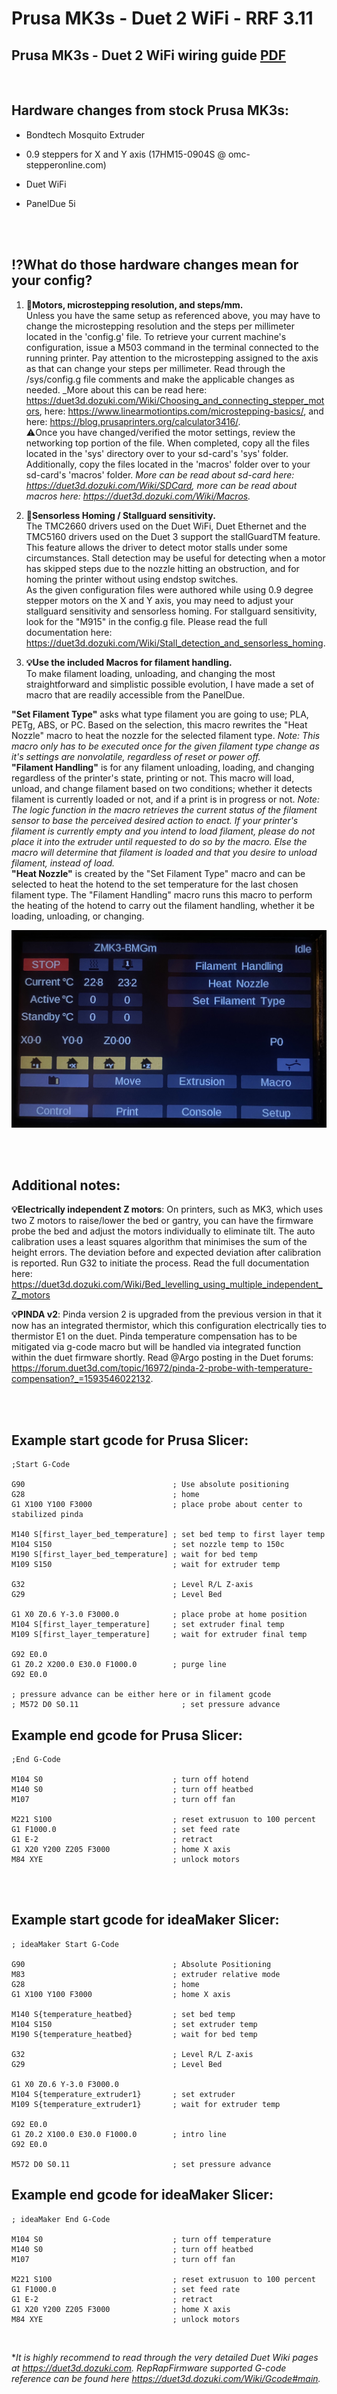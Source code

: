 # Prusa MK3s - Duet 2 WiFi - RRF 3.11

## Prusa MK3s - Duet 2 WiFi wiring guide [PDF](Duet-MK3s.pdf)    

<br>

## **Hardware changes from stock Prusa MK3s:**

- Bondtech Mosquito Extruder  

- 0.9 steppers for X and Y axis (17HM15-0904S @ omc-stepperonline.com) 	

- Duet WiFi  
  
- PanelDue 5i  
  
  <br><br>

## **:interrobang:What do those hardware changes mean for your config?**  
1) **:wrench:Motors, microstepping resolution, and steps/mm.**  
Unless you have the same setup as referenced above, you may have to change the microstepping resolution and the steps per millimeter located in the 'config.g' file. To retrieve your current machine's configuration, issue a M503 command in the terminal connected to the running printer. Pay attention to the microstepping assigned to the axis as that can change your steps per millimeter. Read through the /sys/config.g file comments and make the applicable changes as needed.  _More about this can be read here: https://duet3d.dozuki.com/Wiki/Choosing_and_connecting_stepper_motors, here: https://www.linearmotiontips.com/microstepping-basics/, and here: https://blog.prusaprinters.org/calculator3416/.  
:warning:Once you have changed/verified the motor settings, review the networking top portion of the file. When completed, copy all the files located in the 'sys' directory over to your sd-card's 'sys' folder. Additionally, copy the files located in the 'macros' folder over to your sd-card's 'macros' folder. _More can be read about sd-card here: https://duet3d.dozuki.com/Wiki/SDCard, more can be read about macros here: https://duet3d.dozuki.com/Wiki/Macros._  

2) **:wrench:Sensorless Homing / Stallguard sensitivity.**  
The TMC2660 drivers used on the Duet WiFi, Duet Ethernet and the TMC5160 drivers used on the Duet 3 support the stallGuardTM feature. This feature allows the driver to detect motor stalls under some circumstances. Stall detection may be useful for detecting when a motor has skipped steps due to the nozzle hitting an obstruction, and for homing the printer without using endstop switches.  
As the given configuration files were authored while using 0.9 degree stepper motors on the X and Y axis, you may need to adjust your stallguard sensitivity and sensorless homing. For stallguard sensitivity, look for the "M915" in the config.g file. Please read the full documentation here: https://duet3d.dozuki.com/Wiki/Stall_detection_and_sensorless_homing.

 3) **:bulb:Use the included Macros for filament handling.**  
To make filament loading, unloading, and changing the most straightforward and simplistic possible evolution, I have made a set of macro that are readily accessible from the PanelDue.

**"Set Filament Type"** asks what type filament you are going to use; PLA, PETg, ABS, or PC. Based on the selection, this macro rewrites the "Heat Nozzle" macro to heat the nozzle for the selected filament type.  *Note: This macro only has to be executed once for the given filament type change as it's settings are nonvolatile, regardless of reset or power off.*   
**"Filament Handling"** is for any filament unloading, loading, and changing regardless of the printer's state, printing or not. This macro will load, unload, and change filament based on two conditions; whether it detects filament is currently loaded or not, and if a print is in progress or not.  *Note: The logic function in the macro retrieves the current status of the filament sensor to base the perceived desired action to enact. If your printer's filament is currently empty and you intend to load filament, please do not place it into the extruder until requested to do so by the macro. Else the macro will determine that filament is loaded and that you desire to unload filament, instead of load.*   
**"Heat Nozzle"** is created by the "Set Filament Type" macro and can be selected to heat the hotend to the set temperature for the last chosen filament type. The "Filament Handling" macro runs this macro to perform the heating of the hotend to carry out the filament handling, whether it be loading, unloading, or changing.

![Start Screen](Start-screen.jpg)

<br><br>

## **Additional notes:**  
**:bulb:Electrically independent Z motors**: On printers, such as MK3, which uses two Z motors to raise/lower the bed or gantry, you can have the firmware probe the bed and adjust the motors individually to eliminate tilt.  The auto calibration uses a least squares algorithm that minimises the sum of the height errors. The deviation before and expected deviation after calibration is reported. Run G32 to initiate the process. Read the full documentation here: https://duet3d.dozuki.com/Wiki/Bed_levelling_using_multiple_independent_Z_motors  

**:bulb:PINDA v2**: Pinda version 2 is upgraded from the previous version in that it now has an integrated thermistor, which this configuration electrically ties to thermistor E1 on the duet.  Pinda temperature compensation has to be mitigated via g-code macro but will be handled via integrated function within the duet firmware shortly.  Read @Argo posting in the Duet forums: https://forum.duet3d.com/topic/16972/pinda-2-probe-with-temperature-compensation?_=1593546022132.    

<br><br>

## **Example start gcode for Prusa Slicer:**  
```g-code
;Start G-Code

G90                                 ; Use absolute positioning
G28                                 ; home
G1 X100 Y100 F3000                  ; place probe about center to stabilized pinda

M140 S[first_layer_bed_temperature] ; set bed temp to first layer temp
M104 S150                           ; set nozzle temp to 150c
M190 S[first_layer_bed_temperature] ; wait for bed temp
M109 S150                           ; wait for extruder temp

G32                                 ; Level R/L Z-axis
G29                                 ; Level Bed

G1 X0 Z0.6 Y-3.0 F3000.0            ; place probe at home position
M104 S[first_layer_temperature]     ; set extruder final temp
M109 S[first_layer_temperature]     ; wait for extruder final temp

G92 E0.0
G1 Z0.2 X200.0 E30.0 F1000.0        ; purge line
G92 E0.0

; pressure advance can be either here or in filament gcode
; M572 D0 S0.11                       ; set pressure advance
```
## **Example end gcode for Prusa Slicer:**  

```g-code
;End G-Code
  
M104 S0                             ; turn off hotend
M140 S0                             ; turn off heatbed
M107                                ; turn off fan

M221 S100                           ; reset extrusuon to 100 percent
G1 F1000.0                          ; set feed rate
G1 E-2                              ; retract
G1 X20 Y200 Z205 F3000              ; home X axis
M84 XYE                             ; unlock motors
```

<br>

<br>

## **Example start gcode for ideaMaker Slicer:**  

```g-code
; ideaMaker Start G-Code

G90                                 ; Absolute Positioning
M83                                 ; extruder relative mode
G28                                 ; home
G1 X100 Y100 F3000                  ; home X axis

M140 S{temperature_heatbed}         ; set bed temp
M104 S150                           ; set extruder temp
M190 S{temperature_heatbed}         ; wait for bed temp

G32                                 ; Level R/L Z-axis
G29                                 ; Level Bed

G1 X0 Z0.6 Y-3.0 F3000.0
M104 S{temperature_extruder1}       ; set extruder
M109 S{temperature_extruder1}       ; wait for extruder temp

G92 E0.0
G1 Z0.2 X100.0 E30.0 F1000.0        ; intro line
G92 E0.0
                                
M572 D0 S0.11                       ; set pressure advance
```

## **Example end gcode for ideaMaker Slicer:**  

```g-code
; ideaMaker End G-Code
  
M104 S0                             ; turn off temperature
M140 S0                             ; turn off heatbed
M107                                ; turn off fan

M221 S100                           ; reset extrusuon to 100 percent
G1 F1000.0                          ; set feed rate
G1 E-2                              ; retract
G1 X20 Y200 Z205 F3000              ; home X axis
M84 XYE                             ; unlock motors
```

<br>

**It is highly recommend to read through the very detailed Duet Wiki pages at https://duet3d.dozuki.com. RepRapFirmware supported G-code reference can be found here https://duet3d.dozuki.com/Wiki/Gcode#main.*

